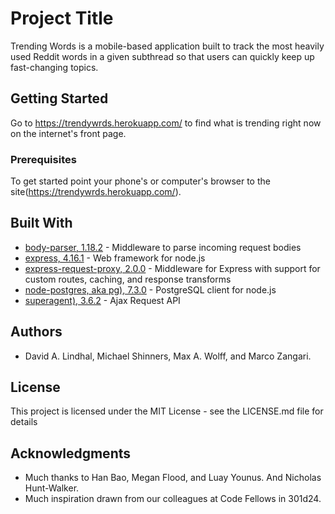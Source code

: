 # Project Title

Trending Words is a mobile-based application built to track the most heavily used Reddit words in a given subthread so that users can quickly keep up fast-changing topics.

## Getting Started

Go to https://trendywrds.herokuapp.com/ to find what is trending right now on the internet's front page.

### Prerequisites

To get started point your phone's or computer's browser to the site(https://trendywrds.herokuapp.com/).

## Built With

* [body-parser, 1.18.2](https://github.com/expressjs/body-parser) - Middleware to parse incoming request bodies
* [express, 4.16.1](http://expressjs.com/) - Web framework for node.js
* [express-request-proxy, 2.0.0](https://github.com/4front/express-request-proxy) - Middleware for Express with support for custom routes, caching, and response transforms
* [node-postgres, aka pg), 7.3.0](https://node-postgres.com/) - PostgreSQL client for node.js
* [superagent), 3.6.2](https://github.com/visionmedia/superagent) - Ajax Request API

## Authors

* David A. Lindhal, Michael Shinners, Max A. Wolff, and Marco Zangari.

## License

This project is licensed under the MIT License - see the LICENSE.md file for details

## Acknowledgments

* Much thanks to Han Bao, Megan Flood, and Luay Younus. And Nicholas Hunt-Walker.
* Much inspiration drawn from our colleagues at Code Fellows in 301d24.
